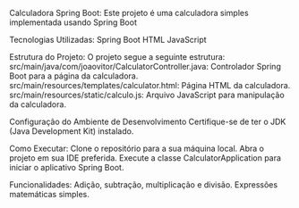 Calculadora Spring Boot:
Este projeto é uma calculadora simples implementada usando Spring Boot

Tecnologias Utilizadas: 
Spring Boot 
HTML 
JavaScript

Estrutura do Projeto: 
O projeto segue a seguinte estrutura:
src/main/java/com/joaovitor/CalculatorController.java: 
Controlador Spring Boot para a página da calculadora. 
src/main/resources/templates/calculator.html: Página HTML da calculadora. 
src/main/resources/static/calculo.js: Arquivo JavaScript para manipulação da calculadora.

Configuração do Ambiente de Desenvolvimento Certifique-se de ter o JDK (Java Development Kit) instalado.

Como Executar: Clone o repositório para a sua máquina local. Abra o projeto em sua IDE preferida. Execute a classe CalculatorApplication para iniciar o aplicativo Spring Boot.

Funcionalidades: Adição, subtração, multiplicação e divisão. 
Expressões matemáticas simples.
